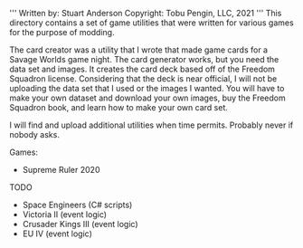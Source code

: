 '''
Written by: Stuart Anderson
Copyright: Tobu Pengin, LLC, 2021
'''
This directory contains a set of game utilities that were written for various games for the purpose of modding.

The card creator was a utility that I wrote that made game cards for a Savage Worlds game night.  The card generator works, but you need the data set and images.  It creates the card deck based off of the Freedom Squadron license.  Considering that the deck is near official, I will not be uploading the data set that I used or the images I wanted.  You will have to make your own dataset and download your own images, buy the Freedom Squadron book, and learn how to make your own card set.













I will find and upload additional utilities when time permits.  Probably never if nobody asks.

Games:
- Supreme Ruler 2020


TODO

- Space Engineers (C# scripts)
- Victoria II (event logic)
- Crusader Kings III (event logic)
- EU IV (event logic)


